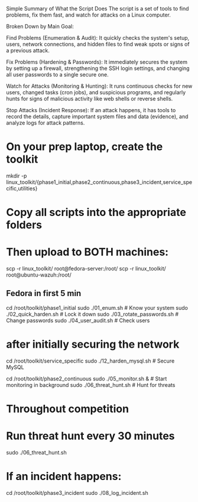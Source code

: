 Simple Summary of What the Script Does
The script is a set of tools to find problems, fix them fast, and watch for attacks on a Linux computer.

Broken Down by Main Goal:

Find Problems (Enumeration & Audit): It quickly checks the system's setup, users, network connections, and hidden files to find weak spots or signs of a previous attack.

Fix Problems (Hardening & Passwords): It immediately secures the system by setting up a firewall, strengthening the SSH login settings, and changing all user passwords to a single secure one.

Watch for Attacks (Monitoring & Hunting): It runs continuous checks for new users, changed tasks (cron jobs), and suspicious programs, and regularly hunts for signs of malicious activity like web shells or reverse shells.

Stop Attacks (Incident Response): If an attack happens, it has tools to record the details, capture important system files and data (evidence), and analyze logs for attack patterns.

# On your prep laptop, create the toolkit
mkdir -p linux_toolkit/{phase1_initial,phase2_continuous,phase3_incident,service_specific,utilities}

# Copy all scripts into the appropriate folders
# Then upload to BOTH machines:

scp -r linux_toolkit/ root@fedora-server:/root/
scp -r linux_toolkit/ root@ubuntu-wazuh:/root/

## Fedora in first 5 min ##
cd /root/toolkit/phase1_initial
sudo ./01_enum.sh              # Know your system
sudo ./02_quick_harden.sh      # Lock it down
sudo ./03_rotate_passwords.sh  # Change passwords
sudo ./04_user_audit.sh        # Check users

# after initially securing the network #
cd /root/toolkit/service_specific
sudo ./12_harden_mysql.sh      # Secure MySQL

cd /root/toolkit/phase2_continuous
sudo ./05_monitor.sh &         # Start monitoring in background
sudo ./06_threat_hunt.sh       # Hunt for threats

# Throughout competition #
# Run threat hunt every 30 minutes
sudo ./06_threat_hunt.sh

# If an incident happens:
cd /root/toolkit/phase3_incident
sudo ./08_log_incident.sh

